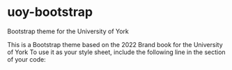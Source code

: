 # uoy-bootstrap
Bootstrap theme for the University of York

This is a Bootstrap theme based on the 2022 Brand book for the University of York
To use it as your style sheet, include the following line in the <head> section of your code:

<link rel="stylesheet" href="https://sztrokay.github.io/uoy-bootstrap/bootstrap-york.css">

